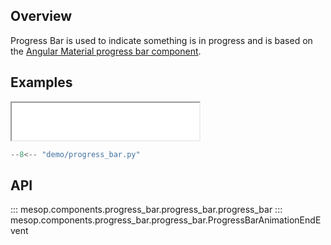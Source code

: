 ## Overview

Progress Bar is used to indicate something is in progress and is based on the [Angular Material progress bar component](https://material.angular.io/components/progress-bar/overview).

## Examples

<iframe class="component-demo" src="/demo/?demo=progress_bar" style="height: 60px"></iframe>

```python
--8<-- "demo/progress_bar.py"
```

## API

::: mesop.components.progress_bar.progress_bar.progress_bar
::: mesop.components.progress_bar.progress_bar.ProgressBarAnimationEndEvent
